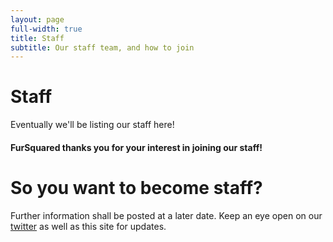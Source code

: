 ```yaml
---
layout: page
full-width: true
title: Staff
subtitle: Our staff team, and how to join
---
```


# Staff
Eventually we'll be listing our staff here!

#### FurSquared thanks you for your interest in joining our staff\!

# So you want to become staff?

Further information shall be posted at a later date.  Keep an eye open on our [twitter](https://twitter.com/fursquared) as well as this site for updates.
